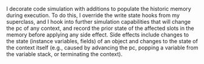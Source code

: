 I decorate code simulation with additions to populate the historic memory during execution. To do this, I override the write state hooks from my superclass, and I hook into further simulation capabilities that will change the pc of any context, and record the prior state of the affected slots in the memory before applying any side effect. Side effects include changes to the state (instance variables, fields) of an object and changes to the state of the context itself (e.g., caused by advancing the pc, popping a variable from the variable stack, or terminating the context).